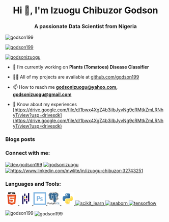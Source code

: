 <h1 align="center">Hi 👋, I'm Izuogu Chibuzor Godson</h1>
<h3 align="center">A passionate Data Scientist from Nigeria</h3>

<p align="left"> <img src="https://komarev.com/ghpvc/?username=godson199&label=Profile%20views&color=0e75b6&style=flat" alt="godson199" /> </p>

<p align="left"> <a href="https://github.com/ryo-ma/github-profile-trophy"><img src="https://github-profile-trophy.vercel.app/?username=godson199" alt="godson199" /></a> </p>

<p align="left"> <a href="https://twitter.com/godsonizuogu" target="blank"><img src="https://img.shields.io/twitter/follow/godsonizuogu?logo=twitter&style=for-the-badge" alt="godsonizuogu" /></a> </p>

- 🔭 I’m currently working on **Plants (Tomatoes) Disease Classifier**

- 👨‍💻 All of my projects are available at [github.com/godson199](github.com/godson199)

- 📫 How to reach me **godsonizuogu@yahoo.com, godsonizuogu@gmail.com**

- 📄 Know about my experiences [https://drive.google.com/file/d/1bwx4XgZ4b3iIbJyvNg9cRMtkZmLRNhyT/view?usp=drivesdk](https://drive.google.com/file/d/1bwx4XgZ4b3iIbJyvNg9cRMtkZmLRNhyT/view?usp=drivesdk)

### Blogs posts
<!-- BLOG-POST-LIST:START -->
<!-- BLOG-POST-LIST:END -->

<h3 align="left">Connect with me:</h3>
<p align="left">
<a href="https://dev.to/dev.godson199" target="blank"><img align="center" src="https://raw.githubusercontent.com/rahuldkjain/github-profile-readme-generator/master/src/images/icons/Social/devto.svg" alt="dev.godson199" height="30" width="40" /></a>
<a href="https://twitter.com/godsonizuogu" target="blank"><img align="center" src="https://raw.githubusercontent.com/rahuldkjain/github-profile-readme-generator/master/src/images/icons/Social/twitter.svg" alt="godsonizuogu" height="30" width="40" /></a>
<a href="https://linkedin.com/in/https://www.linkedin.com/mwlite/in/izuogu-chibuzor-32743251" target="blank"><img align="center" src="https://raw.githubusercontent.com/rahuldkjain/github-profile-readme-generator/master/src/images/icons/Social/linked-in-alt.svg" alt="https://www.linkedin.com/mwlite/in/izuogu-chibuzor-32743251" height="30" width="40" /></a>
</p>

<h3 align="left">Languages and Tools:</h3>
<p align="left"> <a href="https://www.w3.org/html/" target="_blank" rel="noreferrer"> <img src="https://raw.githubusercontent.com/devicons/devicon/master/icons/html5/html5-original-wordmark.svg" alt="html5" width="40" height="40"/> </a> <a href="https://pandas.pydata.org/" target="_blank" rel="noreferrer"> <img src="https://raw.githubusercontent.com/devicons/devicon/2ae2a900d2f041da66e950e4d48052658d850630/icons/pandas/pandas-original.svg" alt="pandas" width="40" height="40"/> </a> <a href="https://www.photoshop.com/en" target="_blank" rel="noreferrer"> <img src="https://raw.githubusercontent.com/devicons/devicon/master/icons/photoshop/photoshop-line.svg" alt="photoshop" width="40" height="40"/> </a> <a href="https://www.postgresql.org" target="_blank" rel="noreferrer"> <img src="https://raw.githubusercontent.com/devicons/devicon/master/icons/postgresql/postgresql-original-wordmark.svg" alt="postgresql" width="40" height="40"/> </a> <a href="https://www.python.org" target="_blank" rel="noreferrer"> <img src="https://raw.githubusercontent.com/devicons/devicon/master/icons/python/python-original.svg" alt="python" width="40" height="40"/> </a> <a href="https://scikit-learn.org/" target="_blank" rel="noreferrer"> <img src="https://upload.wikimedia.org/wikipedia/commons/0/05/Scikit_learn_logo_small.svg" alt="scikit_learn" width="40" height="40"/> </a> <a href="https://seaborn.pydata.org/" target="_blank" rel="noreferrer"> <img src="https://seaborn.pydata.org/_images/logo-mark-lightbg.svg" alt="seaborn" width="40" height="40"/> </a> <a href="https://www.tensorflow.org" target="_blank" rel="noreferrer"> <img src="https://www.vectorlogo.zone/logos/tensorflow/tensorflow-icon.svg" alt="tensorflow" width="40" height="40"/> </a> </p>

<p><img align="left" src="https://github-readme-stats.vercel.app/api/top-langs?username=godson199&show_icons=true&locale=en&layout=compact" alt="godson199" /></p>

<p>&nbsp;<img align="center" src="https://github-readme-stats.vercel.app/api?username=godson199&show_icons=true&locale=en" alt="godson199" /></p>
